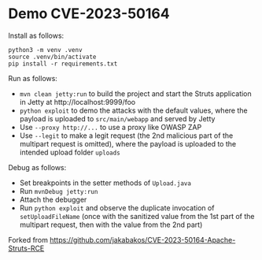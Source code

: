 # Demo CVE-2023-50164

Install as follows:

```
python3 -m venv .venv
source .venv/bin/activate
pip install -r requirements.txt
```

Run as follows:
- `mvn clean jetty:run` to build the project and start the Struts application in Jetty at http://localhost:9999/foo 
- `python exploit` to demo the attacks with the default values, where the payload is uploaded to `src/main/webapp` and served by Jetty 
- Use `--proxy http://...` to use a proxy like OWASP ZAP
- Use `--legit` to make a legit request (the 2nd malicious part of the multipart request is omitted), where the payload is uploaded to the intended upload folder `uploads`

Debug as follows:
- Set breakpoints in the setter methods of `Upload.java`
- Run `mvnDebug jetty:run`
- Attach the debugger
- Run `python exploit` and observe the duplicate invocation of `setUploadFileName` (once with the sanitized value from the 1st part of the multipart request, then with the value from the 2nd part)


Forked from https://github.com/jakabakos/CVE-2023-50164-Apache-Struts-RCE
